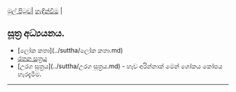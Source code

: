 [මුල් පිටුව](../index.md)| [හැඳින්වීම](../හැඳින්වීම.md) |

## සූත්‍ර අධ්‍යයනය.

- [ලෝක කතා](../suttha/ලෝක කතා.md)
- [රතන සූත්‍රය](../suttha/රතනසුත්ත.md)
- [උරග සූත්‍රය](../suttha/උරග සූත්‍රය.md) - හැව අරින්නාක් මෙන් ශෝකය කෝපය හැරදැමීම.



-----
